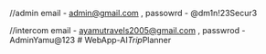 //admin email - admin@gmail.com , passowrd - @dm1n!23Secur3

//intercom email - ayamutravels2005@gmail.com , passwrod - AdminYamu@123
#   W e b A p p - A I _ T r i p _ P l a n n e r  
 